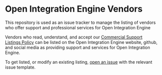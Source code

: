 # Open Integration Engine Vendors

This repository is used as an issue tracker to manage the listing of vendors who offer support and professional services for Open Integration Engine

Vendors who read, understand, and accept our [Commercial Support Listings Policy](https://github.com/OpenIntegrationEngine/governance/blob/main/vendors.md) can be listed on the Open Integration Engine website, github, and social media as providing support and services for Open Integration Engine.

To get listed, or modify an existing listing, [open an issue](https://github.com/jonbartels/oie-vendors/issues/new/choose) with the relevant issue template.
